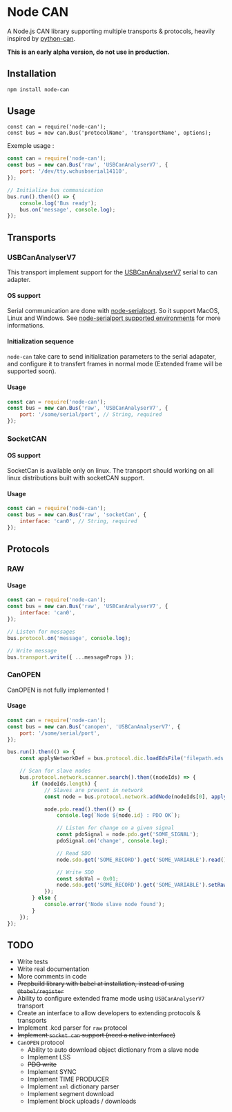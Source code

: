 # Node CAN

A Node.js CAN library supporting multiple transports & protocols, heavily inspired by [python-can](https://python-can.readthedocs.io/en/2.1.0/).

**This is an early alpha version, do not use in production.**

## Installation

```sh
npm install node-can
```

## Usage

```
const can = require('node-can');
const bus = new can.Bus('protocolName', 'transportName', options);
```

Exemple usage :

```js
const can = require('node-can');
const bus = new can.Bus('raw', 'USBCanAnalyserV7', {
	port: '/dev/tty.wchusbserial14110',
});

// Initialize bus communication
bus.run().then(() => {
	console.log('Bus ready');
	bus.on('message', console.log);
});
```

## Transports

### USBCanAnalyserV7

This transport implement support for the [USBCanAnalyserV7](https://www.seeedstudio.com/USB-CAN-Analyzer-p-2888.html) serial to can adapter.

#### OS support

Serial communication are done with [node-serialport](https://github.com/node-serialport/node-serialport).
So it support MacOS, Linux and Windows. See [node-serialport supported environments](https://serialport.io/docs/guide-platform-support) for more informations.

#### Initialization sequence

`node-can` take care to send initialization parameters to the serial adapater, and configure it to transfert frames in normal mode (Extended frame will be supported soon).

#### Usage

```js
const can = require('node-can');
const bus = new can.Bus('raw', 'USBCanAnalyserV7', {
	port: '/some/serial/port', // String, required
});
```

### SocketCAN

#### OS support

SocketCan is available only on linux. The transport should working on all linux distributions built with socketCAN support.

#### Usage

```js
const can = require('node-can');
const bus = new can.Bus('raw', 'socketCan', {
	interface: 'can0', // String, required
});
```

## Protocols

### RAW

#### Usage

```js
const can = require('node-can');
const bus = new can.Bus('raw', 'USBCanAnalyserV7', {
	interface: 'can0',
});

// Listen for messages
bus.protocol.on('message', console.log);

// Write message
bus.transport.write({ ...messageProps });
```

### CanOPEN

CanOPEN is not fully implemented !

#### Usage

```js
const can = require('node-can');
const bus = new can.Bus('canopen', 'USBCanAnalyserV7', {
	port: '/some/serial/port',
});

bus.run().then(() => {
	const applyNetworkDef = bus.protocol.dic.loadEdsFile('filepath.eds');

	// Scan for slave nodes
	bus.protocol.network.scanner.search().then((nodeIds) => {
		if (nodeIds.length) {
			// Slaves are present in network
			const node = bus.protocol.network.addNode(nodeIds[0], applyNetworkDef());

			node.pdo.read().then(() => {
				console.log(`Node ${node.id} : PDO OK`);

				// Listen for change on a given signal
				const pdoSignal = node.pdo.get('SOME_SIGNAL');
				pdoSignal.on('change', console.log);

				// Read SDO
				node.sdo.get('SOME_RECORD').get('SOME_VARIABLE').read().then(console.log);

				// Write SDO
				const sdoVal = 0x01;
				node.sdo.get('SOME_RECORD').get('SOME_VARIABLE').setRaw(sdoVal).save().then(console.log);
			});
		} else {
			console.error('Node slave node found');
		}
	});
});
```

## TODO

- Write tests
- Write real documentation
- More comments in code
- <del>Prepbuild library with babel at installation, instead of using `@babel/register`</del>
- Ability to configure extended frame mode using `USBCanAnalyserV7` transport
- Create an interface to allow developers to extending protocols & transports
- Implement .kcd parser for `raw` protocol
- <del>Implement `socket can` support (need a native interface)</del>
- `CanOPEN` protocol
	- Ability to auto download object dictionary from a slave node
	- Implement LSS
	- <del>PDO write</del>
	- Implement SYNC
	- Implement TIME PRODUCER
	- Implement `xml` dictionary parser
	- Implement segment download
	- Implement block uploads / downloads
